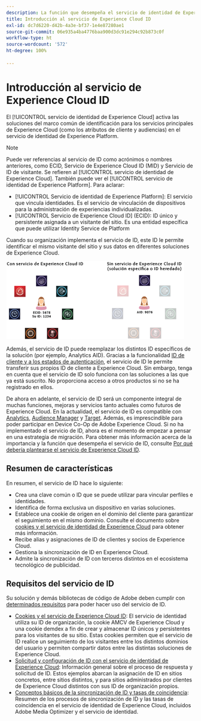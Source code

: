 ```yaml
---
description: La función que desempeña el servicio de identidad de Experience Cloud en Adobe Experience Cloud.
title: Introducción al servicio de Experience Cloud ID
exl-id: dc7d6220-d42b-4a3e-bf37-1e4e87280ae1
source-git-commit: 06e935a4ba4776baa900d3dc91e294c92b873c0f
workflow-type: ht
source-wordcount: '572'
ht-degree: 100%

---
```


# Introducción al servicio de Experience Cloud ID

El [!UICONTROL servicio de identidad de Experience Cloud] activa las soluciones del marco común de identificación para los servicios principales de Experience Cloud (como los atributos de cliente y audiencias) en el servicio de identidad de Experience Platform.

>[!NOTE]
>
> Puede ver referencias al servicio de ID como acrónimos o nombres anteriores, como ECID, Servicio de Experience Cloud ID (MID) y Servicio de ID de visitante. Se refieren al [!UICONTROL servicio de identidad de Experience Cloud]. También puede ver el [!UICONTROL servicio de identidad de Experience Platform]. Para aclarar:

* [!UICONTROL Servicio de identidad de Experience Platform]: El servicio que vincula identidades. Es el servicio de vinculación de dispositivos para la administración de experiencias individualizadas.
* [!UICONTROL Servicio de Experience Cloud ID] (ECID): ID único y persistente asignada a un visitante del sitio. Es una entidad específica que puede utilizar Identity Service de Platform

Cuando su organización implementa el servicio de ID, este ID le permite identificar el mismo visitante del sitio y sus datos en diferentes soluciones de Experience Cloud.

![](assets/ecid-new.png)

Además, el servicio de ID puede reemplazar los distintos ID específicos de la solución (por ejemplo, Analytics AID). Gracias a la funcionalidad [ID de cliente y a los estados de autenticación](/help/reference/authenticated-state.md), el servicio de ID le permite transferir sus propios ID de cliente a Experience Cloud. Sin embargo, tenga en cuenta que el servicio de ID solo funciona con las soluciones a las que ya está suscrito. No proporciona acceso a otros productos si no se ha registrado en ellos.

De ahora en adelante, el servicio de ID será un componente integral de muchas funciones, mejoras y servicios tanto actuales como futuros de Experience Cloud. En la actualidad, el servicio de ID es compatible con [Analytics](http://www.adobe.com/es/marketing-cloud/web-analytics.html), [Audience Manager](http://www.adobe.com/es/marketing-cloud/data-management-platform.html) y [Target](http://www.adobe.com/es/marketing-cloud/testing-targeting.html). Además, es imprescindible para poder participar en Device Co-Op de Adobe Experience Cloud. Si no ha implementado el servicio de ID, ahora es el momento de empezar a pensar en una estrategia de migración. Para obtener más información acerca de la importancia y la función que desempeña el servicio de ID, consulte [Por qué debería plantearse el servicio de Experience Cloud ID](http://blogs.adobe.com/digitalmarketing/analytics/why-new-adobe-marketing-cloud-id-service-should-be-on-your-radar/).

## Resumen de características

En resumen, el servicio de ID hace lo siguiente:

* Crea una clave común o ID que se puede utilizar para vincular perfiles e identidades.
* Identifica de forma exclusiva un dispositivo en varias soluciones.
* Establece una cookie de origen en el dominio del cliente para garantizar el seguimiento en el mismo dominio. Consulte el documento sobre [cookies y el servicio de identidad de Experience Cloud](./cookies.md) para obtener más información.
* Recibe alias y asignaciones de ID de clientes y socios de Experience Cloud.
* Gestiona la sincronización de ID en Experience Cloud.
* Admite la sincronización de ID con terceros distintos en el ecosistema tecnológico de publicidad.

## Requisitos del servicio de ID

Su solución y demás bibliotecas de código de Adobe deben cumplir con [determinados requisitos](/help/reference/requirements.md) para poder hacer uso del servicio de ID.

* [Cookies y el servicio de Experience Cloud ID](cookies.md): El servicio de identidad utiliza su ID de organización, la cookie AMCV de Experience Cloud y una cookie demdex a fin de crear y almacenar ID únicos y persistentes para los visitantes de su sitio. Estas cookies permiten que el servicio de ID realice un seguimiento de los visitantes entre los distintos dominios del usuario y permiten compartir datos entre las distintas soluciones de Experience Cloud.
* [Solicitud y configuración de ID con el servicio de identidad de Experience Cloud](id-request.md): Información general sobre el proceso de respuesta y solicitud de ID. Estos ejemplos abarcan la asignación de ID en sitios concretos, entre sitios distintos, y para sitios administrados por clientes de Experience Cloud distintos con sus ID de organización propios.
* [Conceptos básicos de la sincronización de ID y tasas de coincidencia](match-rates.md): Resumen de los procesos de sincronización de ID y las tasas de coincidencia en el servicio de identidad de Experience Cloud, incluidos Adobe Media Optimizer y el servicio de identidad.
